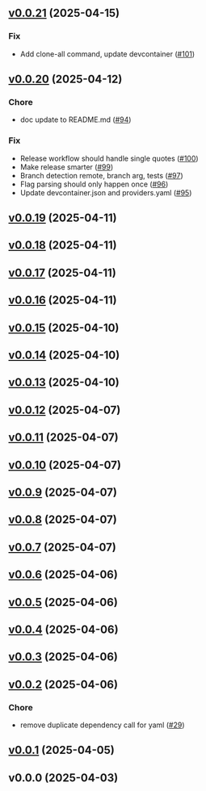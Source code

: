 
<a name="v0.0.21"></a>
## [v0.0.21](https://github.com/jreslock/terraform-provider-docs-local/compare/v0.0.20...v0.0.21) (2025-04-15)

### Fix

* Add clone-all command, update devcontainer ([#101](https://github.com/jreslock/terraform-provider-docs-local/issues/101))


<a name="v0.0.20"></a>
## [v0.0.20](https://github.com/jreslock/terraform-provider-docs-local/compare/v0.0.19...v0.0.20) (2025-04-12)

### Chore

* doc update to README.md ([#94](https://github.com/jreslock/terraform-provider-docs-local/issues/94))

### Fix

* Release workflow should handle single quotes ([#100](https://github.com/jreslock/terraform-provider-docs-local/issues/100))
* Make release smarter ([#99](https://github.com/jreslock/terraform-provider-docs-local/issues/99))
* Branch detection remote, branch arg, tests ([#97](https://github.com/jreslock/terraform-provider-docs-local/issues/97))
* Flag parsing should only happen once ([#96](https://github.com/jreslock/terraform-provider-docs-local/issues/96))
* Update devcontainer.json and providers.yaml ([#95](https://github.com/jreslock/terraform-provider-docs-local/issues/95))


<a name="v0.0.19"></a>
## [v0.0.19](https://github.com/jreslock/terraform-provider-docs-local/compare/v0.0.18...v0.0.19) (2025-04-11)


<a name="v0.0.18"></a>
## [v0.0.18](https://github.com/jreslock/terraform-provider-docs-local/compare/v0.0.17...v0.0.18) (2025-04-11)


<a name="v0.0.17"></a>
## [v0.0.17](https://github.com/jreslock/terraform-provider-docs-local/compare/v0.0.16...v0.0.17) (2025-04-11)


<a name="v0.0.16"></a>
## [v0.0.16](https://github.com/jreslock/terraform-provider-docs-local/compare/v0.0.15...v0.0.16) (2025-04-11)


<a name="v0.0.15"></a>
## [v0.0.15](https://github.com/jreslock/terraform-provider-docs-local/compare/v0.0.14...v0.0.15) (2025-04-10)


<a name="v0.0.14"></a>
## [v0.0.14](https://github.com/jreslock/terraform-provider-docs-local/compare/v0.0.13...v0.0.14) (2025-04-10)


<a name="v0.0.13"></a>
## [v0.0.13](https://github.com/jreslock/terraform-provider-docs-local/compare/v0.0.12...v0.0.13) (2025-04-10)


<a name="v0.0.12"></a>
## [v0.0.12](https://github.com/jreslock/terraform-provider-docs-local/compare/v0.0.11...v0.0.12) (2025-04-07)


<a name="v0.0.11"></a>
## [v0.0.11](https://github.com/jreslock/terraform-provider-docs-local/compare/v0.0.10...v0.0.11) (2025-04-07)


<a name="v0.0.10"></a>
## [v0.0.10](https://github.com/jreslock/terraform-provider-docs-local/compare/v0.0.9...v0.0.10) (2025-04-07)


<a name="v0.0.9"></a>
## [v0.0.9](https://github.com/jreslock/terraform-provider-docs-local/compare/v0.0.8...v0.0.9) (2025-04-07)


<a name="v0.0.8"></a>
## [v0.0.8](https://github.com/jreslock/terraform-provider-docs-local/compare/v0.0.7...v0.0.8) (2025-04-07)


<a name="v0.0.7"></a>
## [v0.0.7](https://github.com/jreslock/terraform-provider-docs-local/compare/v0.0.6...v0.0.7) (2025-04-07)


<a name="v0.0.6"></a>
## [v0.0.6](https://github.com/jreslock/terraform-provider-docs-local/compare/v0.0.5...v0.0.6) (2025-04-06)


<a name="v0.0.5"></a>
## [v0.0.5](https://github.com/jreslock/terraform-provider-docs-local/compare/v0.0.4...v0.0.5) (2025-04-06)


<a name="v0.0.4"></a>
## [v0.0.4](https://github.com/jreslock/terraform-provider-docs-local/compare/v0.0.3...v0.0.4) (2025-04-06)


<a name="v0.0.3"></a>
## [v0.0.3](https://github.com/jreslock/terraform-provider-docs-local/compare/v0.0.2...v0.0.3) (2025-04-06)


<a name="v0.0.2"></a>
## [v0.0.2](https://github.com/jreslock/terraform-provider-docs-local/compare/v0.0.1...v0.0.2) (2025-04-06)

### Chore

* remove duplicate dependency call for yaml ([#29](https://github.com/jreslock/terraform-provider-docs-local/issues/29))


<a name="v0.0.1"></a>
## [v0.0.1](https://github.com/jreslock/terraform-provider-docs-local/compare/v0.0.0...v0.0.1) (2025-04-05)


<a name="v0.0.0"></a>
## v0.0.0 (2025-04-03)

